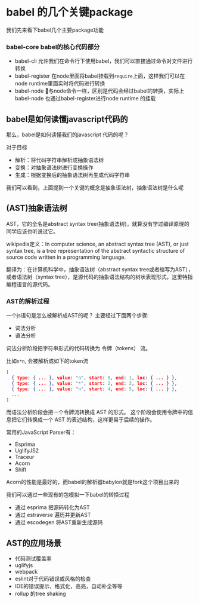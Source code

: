 

# babel 的几个关键package


我们先来看下babel几个主要package功能
### babel-core babel的核心代码部分
- babel-cli 允许我们在命令行下使用babel，我们可以直接通过命令对文件进行转换
- babel-register 在node里面将babel挂载到`require`上面，这样我们可以在node runtime里面实时将代码进行转换
- babel-node 与node命令一样，区别是代码会经过babel的转换，实际上babel-node 也通过babel-register进行node runtime 的挂载


## babel是如何读懂javascript代码的
那么，babel是如何读懂我们的javascript 代码的呢？

对于目标
- 解析：将代码字符串解析成抽象语法树
- 变换：对抽象语法树进行变换操作
- 生成：根据变换后的抽象语法树再生成代码字符串

我们可以看到，上面提到一个关键的概念是抽象语法树，抽象语法树是什么呢

## (AST)抽象语法树
AST，它的全名是abstract syntax tree(抽象语法树)，就算没有学过编译原理的同学应该也听说过它。

wikipedia定义：In computer science, an abstract syntax tree (AST), or just syntax tree, is a tree representation of the abstract syntactic structure of source code written in a programming language.

翻译为：在计算机科学中，抽象语法树（abstract syntax tree或者缩写为AST），或者语法树（syntax tree），是源代码的抽象语法结构的树状表现形式，这里特指编程语言的源代码。

### AST的解析过程
一个js语句是怎么被解析成AST的呢？
主要经过下面两个步骤:
- 词法分析
- 语法分析

词法分析阶段把字符串形式的代码转换为 令牌（tokens） 流。

比如`n*n`, 会被解析成如下的token流

```json
[
  { type: { ... }, value: "n", start: 0, end: 1, loc: { ... } },
  { type: { ... }, value: "*", start: 2, end: 3, loc: { ... } },
  { type: { ... }, value: "n", start: 4, end: 5, loc: { ... } },
  ...
]
```

而语法分析阶段会把一个令牌流转换成 AST 的形式。 这个阶段会使用令牌中的信息把它们转换成一个 AST 的表述结构，这样更易于后续的操作。

常用的JavaScript Parser有：

- Esprima
- UglifyJS2
- Traceur
- Acorn
- Shift

Acorn的性能是最好的，而babel的解析器babylon就是fork这个项目出来的


我们可以通过一些现有的包模拟一下babel的转换过程

- 通过 esprima 把源码转化为AST
- 通过 estraverse 遍历并更新AST
- 通过 escodegen 将AST重新生成源码


## AST的应用场景
- 代码测试覆盖率
- uglifyjs
- webpack
- eslint对于代码错误或风格的检查
- IDE的错误提示，格式化，高亮，自动补全等等
- rollup 的tree shaking
